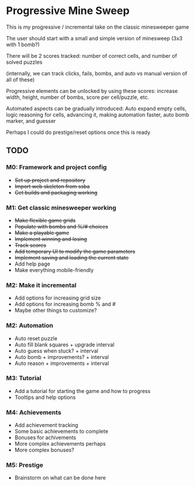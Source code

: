 # Progressive Mine Sweep

This is my progressive / incremental take on the classic minesweeper game

The user should start with a small and simple version of minesweep (3x3 with 1 bomb?)

There will be 2 scores tracked: number of correct cells, and number of solved puzzles

(internally, we can track clicks, fails, bombs, and auto vs manual version of all of these)

Progressive elements can be unlocked by using these scores: increase width, height,
number of bombs, score per cell/puzzle, etc.

Automated aspects can be gradually introduced: Auto expand empty cells, logic reasoning for cells,
advancing it, making automation faster, auto bomb marker, and guesser

Perhaps I could do prestige/reset options once this is ready

## TODO

### M0: Framework and project config

- ~~Set up project and repository~~
- ~~Import web skeleton from ssba~~
- ~~Get builds and packaging working~~

### M1: Get classic minesweeper working

- ~~Make flexible game grids~~
- ~~Populate with bombs and %/# choices~~
- ~~Make a playable game~~
- ~~Implement winning and losing~~
- ~~Track scores~~
- ~~Add temporary UI to modify the game parameters~~
- ~~Implement saving and loading the current state~~
- Add help page
- Make everything mobile-friendly

### M2: Make it incremental

- Add options for increasing grid size
- Add options for increasing bomb % and #
- Maybe other things to customize?

### M2: Automation

- Auto reset puzzle
- Auto fill blank squares + upgrade interval
- Auto guess when stuck? + interval
- Auto bomb + improvements? + interval
- Auto reason + improvements + interval

### M3: Tutorial

- Add a tutorial for starting the game and how to progress
- Tooltips and help options

### M4: Achievements

- Add achievement tracking
- Some basic achievements to complete
- Bonuses for achivements
- More complex achievements perhaps
- More complex bonuses?

### M5: Prestige
- Brainstorm on what can be done here
